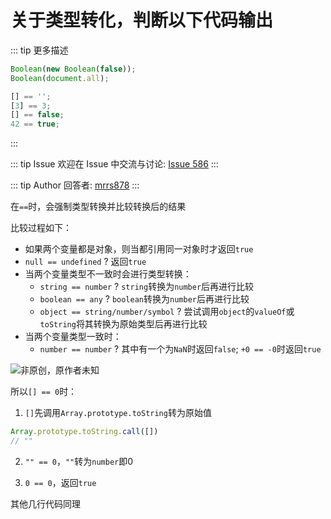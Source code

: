 # 关于类型转化，判断以下代码输出

::: tip 更多描述 
 ``` js
Boolean(new Boolean(false));
Boolean(document.all);

[] == '';
[3] == 3;
[] == false;
42 == true;
``` 
::: 

::: tip Issue 
 欢迎在 Issue 中交流与讨论: [Issue 586](https://github.com/shfshanyue/Daily-Question/issues/586) 
:::

::: tip Author 
回答者: [mrrs878](https://github.com/mrrs878) 
:::

在`==`时，会强制类型转换并比较转换后的结果

比较过程如下：

- 如果两个变量都是对象，则当都引用同一对象时才返回`true`
- `null == undefined` ? 返回`true`
- 当两个变量类型不一致时会进行类型转换：
    - `string == number` ? `string`转换为`number`后再进行比较
    - `boolean == any` ? `boolean`转换为`number`后再进行比较
    - `object == string/number/symbol` ? 尝试调用`object`的`valueOf`或`toString`将其转换为原始类型后再进行比较
- 当两个变量类型一致时：
    - `number == number` ? 其中有一个为`NaN`时返回`false`; `+0 == -0`时返回`true`
 
![非原创，原作者未知](https://user-images.githubusercontent.com/38256126/124141063-a5c7b400-dabb-11eb-8a8c-2f9503f9f06e.png)

所以`[] == 0`时：

1. `[]`先调用`Array.prototype.toString`转为原始值

``` js
Array.prototype.toString.call([])
// ""
```

2. `"" == 0`，`""`转为`number`即0

3. `0 == 0`，返回`true`

其他几行代码同理
